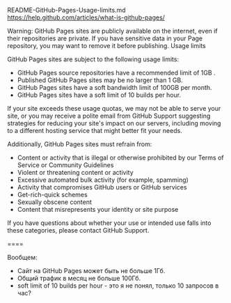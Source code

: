 README-GitHub-Pages-Usage-limits.md
https://help.github.com/articles/what-is-github-pages/

Warning: GitHub Pages sites are publicly available on the internet, even if their repositories are private. If you have sensitive data in your Page repository, you may want to remove it before publishing.
Usage limits

GitHub Pages sites are subject to the following usage limits:
- GitHub Pages source repositories have a recommended limit of 1GB .
- Published GitHub Pages sites may be no larger than 1 GB.
- GitHub Pages sites have a soft bandwidth limit of 100GB per month.
- GitHub Pages sites have a soft limit of 10 builds per hour.

If your site exceeds these usage quotas, we may not be able to serve your site, or you may receive a polite email from GitHub Support suggesting strategies for reducing your site's impact on our servers, including moving to a different hosting service that might better fit your needs.

Additionally, GitHub Pages sites must refrain from:
- Content or activity that is illegal or otherwise prohibited by our Terms of Service or Community Guidelines
- Violent or threatening content or activity
- Excessive automated bulk activity (for example, spamming)
- Activity that compromises GitHub users or GitHub services
- Get-rich-quick schemes
- Sexually obscene content
- Content that misrepresents your identity or site purpose

If you have questions about whether your use or intended use falls into these categories, please contact GitHub Support.

====

Вообщем:
- Сайт на GitHub Pages может быть не больше 1Гб.
- Общий трафик в месяц не больше 100Гб.
- soft limit of 10 builds per hour - это я не понял, только 10 запросов в час?
